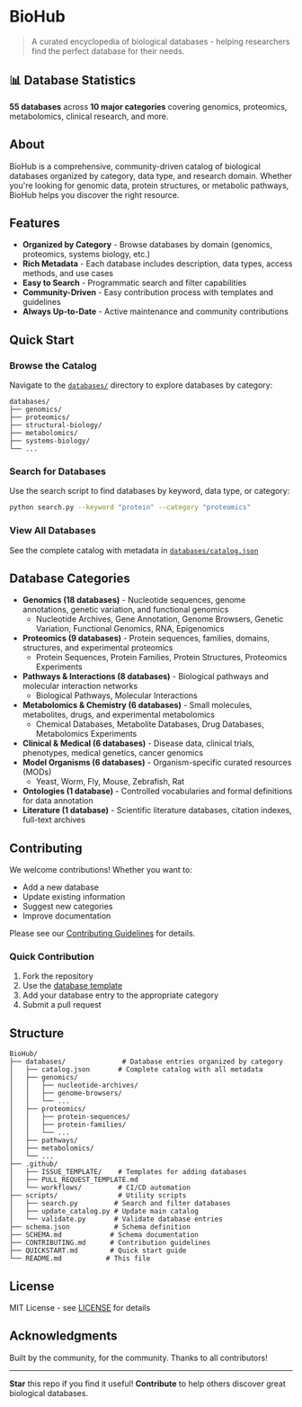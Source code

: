 # BioHub

> A curated encyclopedia of biological databases - helping researchers find the perfect database for their needs.

## 📊 Database Statistics

**55 databases** across **10 major categories** covering genomics, proteomics, metabolomics, clinical research, and more.

## About

BioHub is a comprehensive, community-driven catalog of biological databases organized by category, data type, and research domain. Whether you're looking for genomic data, protein structures, or metabolic pathways, BioHub helps you discover the right resource.

## Features

- **Organized by Category** - Browse databases by domain (genomics, proteomics, systems biology, etc.)
- **Rich Metadata** - Each database includes description, data types, access methods, and use cases
- **Easy to Search** - Programmatic search and filter capabilities
- **Community-Driven** - Easy contribution process with templates and guidelines
- **Always Up-to-Date** - Active maintenance and community contributions

## Quick Start

### Browse the Catalog

Navigate to the [`databases/`](databases/) directory to explore databases by category:

```
databases/
├── genomics/
├── proteomics/
├── structural-biology/
├── metabolomics/
├── systems-biology/
└── ...
```

### Search for Databases

Use the search script to find databases by keyword, data type, or category:

```bash
python search.py --keyword "protein" --category "proteomics"
```

### View All Databases

See the complete catalog with metadata in [`databases/catalog.json`](databases/catalog.json)

## Database Categories

- **Genomics (18 databases)** - Nucleotide sequences, genome annotations, genetic variation, and functional genomics
  - Nucleotide Archives, Gene Annotation, Genome Browsers, Genetic Variation, Functional Genomics, RNA, Epigenomics
- **Proteomics (9 databases)** - Protein sequences, families, domains, structures, and experimental proteomics
  - Protein Sequences, Protein Families, Protein Structures, Proteomics Experiments
- **Pathways & Interactions (8 databases)** - Biological pathways and molecular interaction networks
  - Biological Pathways, Molecular Interactions
- **Metabolomics & Chemistry (6 databases)** - Small molecules, metabolites, drugs, and experimental metabolomics
  - Chemical Databases, Metabolite Databases, Drug Databases, Metabolomics Experiments
- **Clinical & Medical (6 databases)** - Disease data, clinical trials, phenotypes, medical genetics, cancer genomics
- **Model Organisms (6 databases)** - Organism-specific curated resources (MODs)
  - Yeast, Worm, Fly, Mouse, Zebrafish, Rat
- **Ontologies (1 database)** - Controlled vocabularies and formal definitions for data annotation
- **Literature (1 database)** - Scientific literature databases, citation indexes, full-text archives

## Contributing

We welcome contributions! Whether you want to:
- Add a new database
- Update existing information
- Suggest new categories
- Improve documentation

Please see our [Contributing Guidelines](CONTRIBUTING.md) for details.

### Quick Contribution

1. Fork the repository
2. Use the [database template](.github/ISSUE_TEMPLATE/add_database.md)
3. Add your database entry to the appropriate category
4. Submit a pull request

## Structure

```
BioHub/
├── databases/              # Database entries organized by category
│   ├── catalog.json       # Complete catalog with all metadata
│   ├── genomics/
│   │   ├── nucleotide-archives/
│   │   ├── genome-browsers/
│   │   └── ...
│   ├── proteomics/
│   │   ├── protein-sequences/
│   │   ├── protein-families/
│   │   └── ...
│   ├── pathways/
│   ├── metabolomics/
│   └── ...
├── .github/
│   ├── ISSUE_TEMPLATE/    # Templates for adding databases
│   ├── PULL_REQUEST_TEMPLATE.md
│   └── workflows/         # CI/CD automation
├── scripts/               # Utility scripts
│   ├── search.py         # Search and filter databases
│   ├── update_catalog.py # Update main catalog
│   └── validate.py       # Validate database entries
├── schema.json           # Schema definition
├── SCHEMA.md            # Schema documentation
├── CONTRIBUTING.md      # Contribution guidelines
├── QUICKSTART.md        # Quick start guide
└── README.md           # This file
```

## License

MIT License - see [LICENSE](LICENSE) for details

## Acknowledgments

Built by the community, for the community. Thanks to all contributors!

---

**Star** this repo if you find it useful! **Contribute** to help others discover great biological databases.
